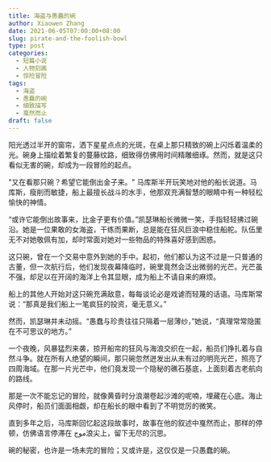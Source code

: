 ```yaml
---
title: 海盗与愚蠢的碗
author: Xiaowen Zhang
date: 2021-06-05T07:00:00+08:00
slug: pirate-and-the-foolish-bowl
type: post
categories:
  - 短篇小说
  - 人物刻画
  - 惊险冒险
tags:
  - 海盗
  - 愚蠢的碗
  - 细致描写
  - 戛然而止
draft: false
---
```


阳光透过半开的窗帘，洒下星星点点的光斑，在桌上那只精致的碗上闪烁着温柔的光。碗身上描绘着繁复的蔓藤纹路，细致得仿佛用时间精雕细琢。然而，就是这只看似无害的碗，却成为一段冒险的起点。

"又在看那只碗？希望它能倒出金子来。" 马库斯半开玩笑地对他的船长说道。马库斯，瘦削而敏捷，船上最擅长战斗的水手，他那双充满智慧的眼睛中有一种轻松愉快的神情。

“或许它能倒出故事来，比金子更有价值。”凯瑟琳船长微微一笑，手指轻轻拂过碗沿。她是一位果敢的女海盗，干练而果断，总是能在狂风巨浪中稳住船舵。队伍里无不对她敬佩有加，却时常面对她对一些物品的特殊喜好感到困惑。

这只碗，曾在一个交易中意外到她的手中。起初，他们都认为这不过是一只普通的古董，但一次航行后，他们发现夜幕降临时，碗里竟然会泛出微弱的光芒。光芒虽不强，却足以在开阔的海洋上令其显眼，成为船上不请自来的麻烦。

船上的其他人开始对这只碗充满敌意，每每谈论必是戏谑而轻蔑的话语。马库斯常说：“那真是我们船上一笔疯狂的投资，毫无意义。”

然而，凯瑟琳并未动摇。“愚蠢与珍贵往往只隔着一层薄纱，”她说，“真理常常隐匿在不可思议的地方。”

一个夜晚，风暴猛烈来袭，掠开船帘的狂风与海浪交织在一起，船员们挣扎着与自然斗争。就在所有人绝望的瞬间，那只碗忽然迸发出从未有过的明亮光芒，照亮了四周海域。在那一片光芒中，他们竟发现一个隐秘的礁石基底，上面刻着古老航向的路线。

那是一次不能忘记的冒险，就像黄昏时分浪潮卷起沙滩的呢喃，埋藏在心底。海止风停时，船员们面面相觑，却在船长的眼中看到了不明觉厉的微笑。

直到多年之后，马库斯回忆起这段故事时，故事在他的叙述中戛然而止，那样的停顿，仿佛语言停滞在 موج浪尖上，留下无尽的沉思。

碗的秘密，也许是一场未完的冒险；又或许是，这仅仅是一只愚蠢的碗。